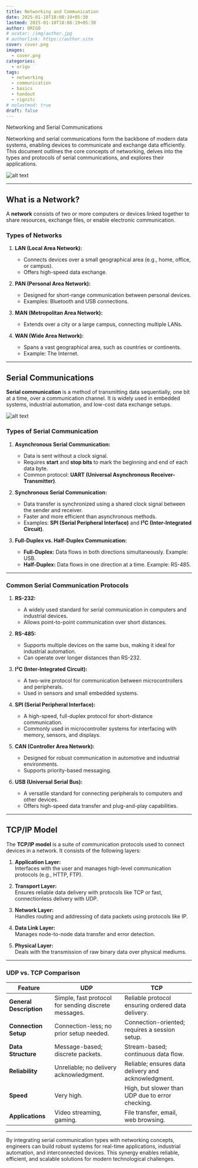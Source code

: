 ```yaml
---
title: Networking and Communication
date: 2025-01-10T18:08:19+05:30
lastmod: 2025-01-10T18:08:19+05:30
author: ORIGO
# avatar: /img/author.jpg
# authorlink: https://author.site
cover: cover.png
images:
  - cover.png
categories:
  - origo
tags:
  - networking
  - communication
  - basics
  - handout
  - rignitc
# nolastmod: true
draft: false
---
```


<!-- Summary -->

Networking and Serial Communications

<!--more-->

Networking and serial communications form the backbone of modern data systems, enabling devices to communicate and exchange data efficiently. This document outlines the core concepts of networking, delves into the types and protocols of serial communications, and explores their applications.

![alt text](network.jpeg)

---

## **What is a Network?**
A **network** consists of two or more computers or devices linked together to share resources, exchange files, or enable electronic communication.

### **Types of Networks**
1. **LAN (Local Area Network):**  
   - Connects devices over a small geographical area (e.g., home, office, or campus).  
   - Offers high-speed data exchange.  

2. **PAN (Personal Area Network):**  
   - Designed for short-range communication between personal devices.  
   - Examples: Bluetooth and USB connections.  

3. **MAN (Metropolitan Area Network):**  
   - Extends over a city or a large campus, connecting multiple LANs.  

4. **WAN (Wide Area Network):**  
   - Spans a vast geographical area, such as countries or continents.  
   - Example: The Internet.

---

## **Serial Communications**

**Serial communication** is a method of transmitting data sequentially, one bit at a time, over a communication channel. It is widely used in embedded systems, industrial automation, and low-cost data exchange setups.

![alt text](commprotoc.jpeg)

### **Types of Serial Communication**
1. **Asynchronous Serial Communication:**
   - Data is sent without a clock signal.  
   - Requires **start** and **stop bits** to mark the beginning and end of each data byte.  
   - Common protocol: **UART (Universal Asynchronous Receiver-Transmitter)**.

2. **Synchronous Serial Communication:**
   - Data transfer is synchronized using a shared clock signal between the sender and receiver.  
   - Faster and more efficient than asynchronous methods.  
   - Examples: **SPI (Serial Peripheral Interface)** and **I²C (Inter-Integrated Circuit)**.

3. **Full-Duplex vs. Half-Duplex Communication:**
   - **Full-Duplex:** Data flows in both directions simultaneously. Example: USB.
   - **Half-Duplex:** Data flows in one direction at a time. Example: RS-485.

---

### **Common Serial Communication Protocols**
1. **RS-232:**  
   - A widely used standard for serial communication in computers and industrial devices.  
   - Allows point-to-point communication over short distances.  

2. **RS-485:**  
   - Supports multiple devices on the same bus, making it ideal for industrial automation.  
   - Can operate over longer distances than RS-232.  

3. **I²C (Inter-Integrated Circuit):**  
   - A two-wire protocol for communication between microcontrollers and peripherals.  
   - Used in sensors and small embedded systems.

4. **SPI (Serial Peripheral Interface):**  
   - A high-speed, full-duplex protocol for short-distance communication.  
   - Commonly used in microcontroller systems for interfacing with memory, sensors, and displays.

5. **CAN (Controller Area Network):**  
   - Designed for robust communication in automotive and industrial environments.  
   - Supports priority-based messaging.

6. **USB (Universal Serial Bus):**  
   - A versatile standard for connecting peripherals to computers and other devices.  
   - Offers high-speed data transfer and plug-and-play capabilities.

---

## **TCP/IP Model**
The **TCP/IP model** is a suite of communication protocols used to connect devices in a network. It consists of the following layers:

1. **Application Layer:**  
   Interfaces with the user and manages high-level communication protocols (e.g., HTTP, FTP).  

2. **Transport Layer:**  
   Ensures reliable data delivery with protocols like TCP or fast, connectionless delivery with UDP.  

3. **Network Layer:**  
   Handles routing and addressing of data packets using protocols like IP.  

4. **Data Link Layer:**  
   Manages node-to-node data transfer and error detection.  

5. **Physical Layer:**  
   Deals with the transmission of raw binary data over physical mediums.

---

### **UDP vs. TCP Comparison**
| **Feature**                         | **UDP**                                                | **TCP**                                             |
|-------------------------------------|--------------------------------------------------------|----------------------------------------------------|
| **General Description**             | Simple, fast protocol for sending discrete messages.   | Reliable protocol ensuring ordered data delivery.  |
| **Connection Setup**                | Connection-less; no prior setup needed.                | Connection-oriented; requires a session setup.     |
| **Data Structure**                  | Message-based; discrete packets.                      | Stream-based; continuous data flow.               |
| **Reliability**                     | Unreliable; no delivery acknowledgment.               | Reliable; ensures data delivery and acknowledgment.|
| **Speed**                           | Very high.                                             | High, but slower than UDP due to error checking.   |
| **Applications**                    | Video streaming, gaming.                              | File transfer, email, web browsing.               |

---

By integrating serial communication types with networking concepts, engineers can build robust systems for real-time applications, industrial automation, and interconnected devices. This synergy enables reliable, efficient, and scalable solutions for modern technological challenges.
